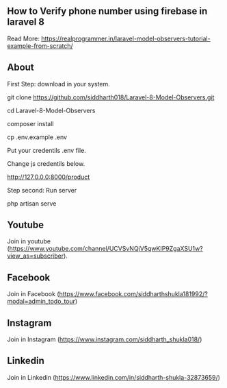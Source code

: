## How to Verify phone number using firebase in laravel 8

Read More: https://realprogrammer.in/laravel-model-observers-tutorial-example-from-scratch/
## About

First Step: download in your system.

git clone https://github.com/siddharth018/Laravel-8-Model-Observers.git

cd Laravel-8-Model-Observers

composer install

cp .env.example .env

Put your credentils .env file.

Change js credentils below.

http://127.0.0.0:8000/product

Step second: Run server

php artisan serve

## Youtube
Join in youtube
(https://www.youtube.com/channel/UCVSvNQjV5gwKIP9ZgaXSU1w?view_as=subscriber).

## Facebook
Join in Facebook
(https://www.facebook.com/siddharthshukla181992/?modal=admin_todo_tour)

## Instagram
Join in Instagram
(https://www.instagram.com/siddharth_shukla018/)

## Linkedin
Join in Linkedin
(https://www.linkedin.com/in/siddharth-shukla-32873659/)
